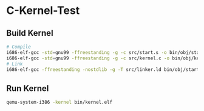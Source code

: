 # C-Kernel-Test
 ## Build Kernel
 ```bash
# Compile
i686-elf-gcc -std=gnu99 -ffreestanding -g -c src/start.s -o bin/obj/start.o
i686-elf-gcc -std=gnu99 -ffreestanding -g -c src/kernel.c -o bin/obj/kernel.o
# Link
i686-elf-gcc -ffreestanding -nostdlib -g -T src/linker.ld bin/obj/start.o bin/obj/kernel.o -o bin/kernel.elf -lgcc
 ```
## Run Kernel
```bash
qemu-system-i386 -kernel bin/kernel.elf
```